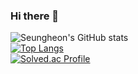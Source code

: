 ### Hi there 👋

![Seungheon's GitHub stats](https://github-readme-stats.vercel.app/api?username=seungheonL&show_icons=true&include_all_commits=true)
<br>
[![Top Langs](https://github-readme-stats.vercel.app/api/top-langs/?username=seungheonL)](https://github.com/anuraghazra/github-readme-stats)
<br>
[![Solved.ac Profile](http://mazassumnida.wtf/api/v2/generate_badge?boj=rumah800)](https://solved.ac/rumah800/)

<!--
**seungheonL/SeungheonL** is a ✨ _special_ ✨ repository because its `README.md` (this file) appears on your GitHub profile.

Here are some ideas to get you started:

- 🔭 I’m currently working on ...
- 🌱 I’m currently learning ...
- 👯 I’m looking to collaborate on ...
- 🤔 I’m looking for help with ...
- 💬 Ask me about ...
- 📫 How to reach me: ...
- 😄 Pronouns: ...
- ⚡ Fun fact: ...
-->
